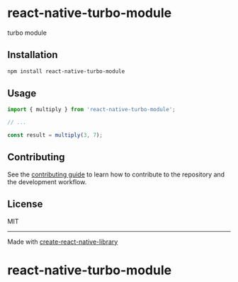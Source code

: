# react-native-turbo-module

turbo module

## Installation

```sh
npm install react-native-turbo-module
```

## Usage


```js
import { multiply } from 'react-native-turbo-module';

// ...

const result = multiply(3, 7);
```


## Contributing

See the [contributing guide](CONTRIBUTING.md) to learn how to contribute to the repository and the development workflow.

## License

MIT

---

Made with [create-react-native-library](https://github.com/callstack/react-native-builder-bob)
# react-native-turbo-module
